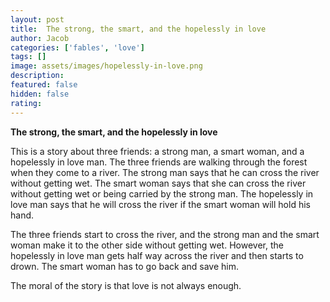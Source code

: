 ```yaml
---
layout: post
title:  The strong, the smart, and the hopelessly in love
author: Jacob
categories: ['fables', 'love']
tags: []
image: assets/images/hopelessly-in-love.png
description: 
featured: false
hidden: false
rating: 
---
```


**The strong, the smart, and the hopelessly in love**

This is a story about three friends: a strong man, a smart woman, and a hopelessly in love man. The three friends are walking through the forest when they come to a river. The strong man says that he can cross the river without getting wet. The smart woman says that she can cross the river without getting wet or being carried by the strong man. The hopelessly in love man says that he will cross the river if the smart woman will hold his hand.

The three friends start to cross the river, and the strong man and the smart woman make it to the other side without getting wet. However, the hopelessly in love man gets half way across the river and then starts to drown. The smart woman has to go back and save him.

The moral of the story is that love is not always enough.
